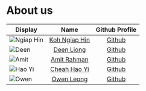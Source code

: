 # About us

| Display                                        |                Name                 |               Github Profile                | 
|------------------------------------------------|:-----------------------------------:|:-------------------------------------------:|
| ![Ngiap Hin](https://github.com/kohnh.png)     | [Koh Ngiap Hin](./team/ngiaphin.md) |     [Github](https://github.com/kohnh)      |         
| ![Deen](https://github.com/deenliong.png)      |    [Deen Liong](./team/deen.md)     |   [Github](https://github.com/deenliong)    |                       
| ![Amit](https://github.com/amitrahman1026.png) |    [Amit Rahman](./team/amit.md)    | [Github](https://github.com/amitrahman1026) |                       
| ![Hao Yi](https://github.com/CheahHaoYi.png)   |   [Cheah Hao Yi](./team/haoyi.md)   |   [Github](https://github.com/CheahHaoYi)   |                       
| ![Owen](https://github.com/owenl131.png)       |    [Owen Leong](./team/owen.md)     |    [Github](https://github.com/owenl131)    |                       

